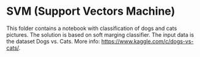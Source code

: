 # SVM (Support Vectors Machine)

This folder contains a notebook with classification of dogs and cats pictures. The solution is based on soft marging classifier. The input data is the dataset Dogs vs. Cats. More info:  https://www.kaggle.com/c/dogs-vs-cats/.